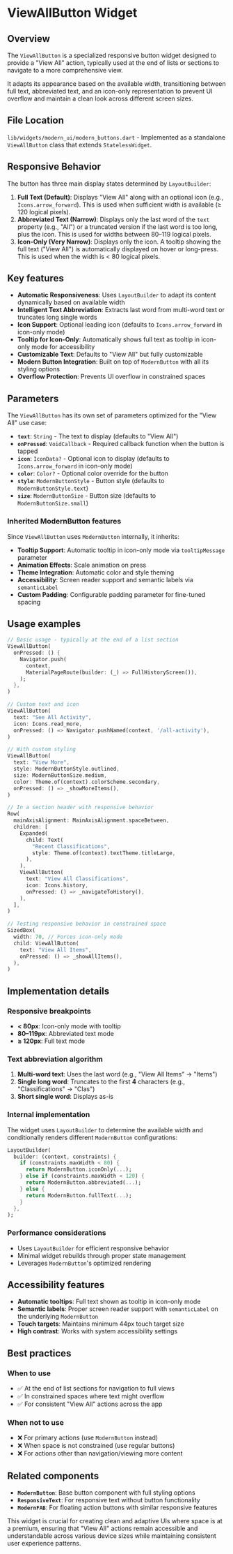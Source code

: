 # ViewAllButton Widget

## Overview

The `ViewAllButton` is a specialized responsive button widget designed to provide a "View All" action, typically used at the end of lists or sections to navigate to a more comprehensive view.

It adapts its appearance based on the available width, transitioning between full text, abbreviated text, and an icon-only representation to prevent UI overflow and maintain a clean look across different screen sizes.

## File Location

`lib/widgets/modern_ui/modern_buttons.dart` - Implemented as a standalone `ViewAllButton` class that extends `StatelessWidget`.

## Responsive Behavior

The button has three main display states determined by `LayoutBuilder`:

1.  **Full Text (Default)**: Displays "View All" along with an optional icon (e.g., `Icons.arrow_forward`). This is used when sufficient width is available (≥ 120 logical pixels).
2.  **Abbreviated Text (Narrow)**: Displays only the last word of the `text` property (e.g., "All") or a truncated version if the last word is too long, plus the icon. This is used for widths between 80–119 logical pixels.
3.  **Icon-Only (Very Narrow)**: Displays only the icon. A tooltip showing the full text ("View All") is automatically displayed on hover or long-press. This is used when the width is < 80 logical pixels.

## Key features

- **Automatic Responsiveness**: Uses `LayoutBuilder` to adapt its content dynamically based on available width
- **Intelligent Text Abbreviation**: Extracts last word from multi-word text or truncates long single words
- **Icon Support**: Optional leading icon (defaults to `Icons.arrow_forward` in icon-only mode)
- **Tooltip for Icon-Only**: Automatically shows full text as tooltip in icon-only mode for accessibility
- **Customizable Text**: Defaults to "View All" but fully customizable
- **Modern Button Integration**: Built on top of `ModernButton` with all its styling options
- **Overflow Protection**: Prevents UI overflow in constrained spaces

## Parameters

The `ViewAllButton` has its own set of parameters optimized for the "View All" use case:

- **`text`**: `String` - The text to display (defaults to "View All")
- **`onPressed`**: `VoidCallback` - Required callback function when the button is tapped
- **`icon`**: `IconData?` - Optional icon to display (defaults to `Icons.arrow_forward` in icon-only mode)
- **`color`**: `Color?` - Optional color override for the button
- **`style`**: `ModernButtonStyle` - Button style (defaults to `ModernButtonStyle.text`)
- **`size`**: `ModernButtonSize` - Button size (defaults to `ModernButtonSize.small`)

### Inherited ModernButton features
Since `ViewAllButton` uses `ModernButton` internally, it inherits:
- **Tooltip Support**: Automatic tooltip in icon-only mode via `tooltipMessage` parameter
- **Animation Effects**: Scale animation on press
- **Theme Integration**: Automatic color and style theming
- **Accessibility**: Screen reader support and semantic labels via `semanticLabel`
- **Custom Padding**: Configurable padding parameter for fine-tuned spacing

## Usage examples

```dart
// Basic usage - typically at the end of a list section
ViewAllButton(
  onPressed: () {
    Navigator.push(
      context, 
      MaterialPageRoute(builder: (_) => FullHistoryScreen()),
    );
  },
)

// Custom text and icon
ViewAllButton(
  text: "See All Activity",
  icon: Icons.read_more,
  onPressed: () => Navigator.pushNamed(context, '/all-activity'),
)

// With custom styling
ViewAllButton(
  text: "View More",
  style: ModernButtonStyle.outlined,
  size: ModernButtonSize.medium,
  color: Theme.of(context).colorScheme.secondary,
  onPressed: () => _showMoreItems(),
)

// In a section header with responsive behavior
Row(
  mainAxisAlignment: MainAxisAlignment.spaceBetween,
  children: [
    Expanded(
      child: Text(
        "Recent Classifications",
        style: Theme.of(context).textTheme.titleLarge,
      ),
    ),
    ViewAllButton(
      text: "View All Classifications",
      icon: Icons.history,
      onPressed: () => _navigateToHistory(),
    ),
  ],
)

// Testing responsive behavior in constrained space
SizedBox(
  width: 70, // Forces icon-only mode
  child: ViewAllButton(
    text: "View All Items",
    onPressed: () => _showAllItems(),
  ),
)
```

## Implementation details

### Responsive breakpoints
- **< 80px**: Icon-only mode with tooltip
- **80–119px**: Abbreviated text mode
- **≥ 120px**: Full text mode

### Text abbreviation algorithm
1. **Multi-word text**: Uses the last word (e.g., "View All Items" → "Items")
2. **Single long word**: Truncates to the first **4** characters (e.g., "Classifications" → "Clas")
3. **Short single word**: Displays as-is

### Internal implementation
The widget uses `LayoutBuilder` to determine the available width and conditionally renders different `ModernButton` configurations:

```dart
LayoutBuilder(
  builder: (context, constraints) {
    if (constraints.maxWidth < 80) {
      return ModernButton.iconOnly(...);
    } else if (constraints.maxWidth < 120) {
      return ModernButton.abbreviated(...);
    } else {
      return ModernButton.fullText(...);
    }
  },
);
```

### Performance considerations
- Uses `LayoutBuilder` for efficient responsive behavior
- Minimal widget rebuilds through proper state management
- Leverages `ModernButton`'s optimized rendering

## Accessibility features

- **Automatic tooltips**: Full text shown as tooltip in icon-only mode
- **Semantic labels**: Proper screen reader support with `semanticLabel` on the underlying `ModernButton`
- **Touch targets**: Maintains minimum 44px touch target size
- **High contrast**: Works with system accessibility settings

## Best practices

### When to use
- ✅ At the end of list sections for navigation to full views
- ✅ In constrained spaces where text might overflow
- ✅ For consistent "View All" actions across the app

### When not to use
- ❌ For primary actions (use `ModernButton` instead)
- ❌ When space is not constrained (use regular buttons)
- ❌ For actions other than navigation/viewing more content

## Related components

- **`ModernButton`**: Base button component with full styling options
- **`ResponsiveText`**: For responsive text without button functionality
- **`ModernFAB`**: For floating action buttons with similar responsive features

This widget is crucial for creating clean and adaptive UIs where space is at a premium, ensuring that "View All" actions remain accessible and understandable across various device sizes while maintaining consistent user experience patterns. 